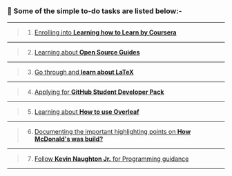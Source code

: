  <h3> 📌 Some of the simple to-do tasks are listed below:-  </h3>

---------------------------------------------------------------------------------------------------------------------------------------------------------------



>1. [Enrolling into **Learning how to Learn by Coursera**](https://www.coursera.org/learn/learning-how-to-learn) 
---------------------------------------------------------------------------------------------------------------------------------------------------------------
>2. [Learning about **Open Source Guides**](https://opensource.guide/)
---------------------------------------------------------------------------------------------------------------------------------------------------------------
>3. [Go through and **learn about LaTeX**](https://en.wikipedia.org/wiki/LaTeX)
---------------------------------------------------------------------------------------------------------------------------------------------------------------
>4. [Applying for **GitHub Student Developer Pack**](https://education.github.com/pack)
---------------------------------------------------------------------------------------------------------------------------------------------------------------
>5. [Learning about **How to use Overleaf**](https://www.overleaf.com/)
---------------------------------------------------------------------------------------------------------------------------------------------------------------
>6. [Documenting the important highlighting points on **How McDonald's was build?**](https://www.youtube.com/watch?v=fZhjv058j6o   )
---------------------------------------------------------------------------------------------------------------------------------------------------------------
>7. [Follow **Kevin Naughton Jr.** for Programming guidance](https://www.youtube.com/c/KevinNaughtonJr/playlists)
---------------------------------------------------------------------------------------------------------------------------------------------------------------

